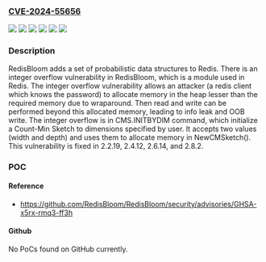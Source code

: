### [CVE-2024-55656](https://cve.mitre.org/cgi-bin/cvename.cgi?name=CVE-2024-55656)
![](https://img.shields.io/static/v1?label=Product&message=RedisBloom&color=blue)
![](https://img.shields.io/static/v1?label=Version&message=%3E%3D%202.2.0%2C%20%3C%202.2.19%20&color=brightgreen)
![](https://img.shields.io/static/v1?label=Version&message=%3E%3D%202.4.0%2C%20%3C%202.4.12%20&color=brightgreen)
![](https://img.shields.io/static/v1?label=Version&message=%3E%3D%202.6.0%2C%20%3C%202.6.14%20&color=brightgreen)
![](https://img.shields.io/static/v1?label=Version&message=%3E%3D%202.8.0%2C%20%3C%202.8.2%20&color=brightgreen)
![](https://img.shields.io/static/v1?label=Vulnerability&message=CWE-190%3A%20Integer%20Overflow%20or%20Wraparound&color=brightgreen)

### Description

RedisBloom adds a set of probabilistic data structures to Redis. There is an integer overflow vulnerability in RedisBloom, which is a module used in Redis. The integer overflow vulnerability allows an attacker (a redis client which knows the password) to allocate memory in the heap lesser than the required memory due to wraparound. Then read and write can be performed beyond this allocated memory, leading to info leak and OOB write. The integer overflow is in CMS.INITBYDIM command, which initialize a Count-Min Sketch to dimensions specified by user. It accepts two values (width and depth) and uses them to allocate memory in NewCMSketch(). This vulnerability is fixed in 2.2.19, 2.4.12, 2.6.14, and 2.8.2.

### POC

#### Reference
- https://github.com/RedisBloom/RedisBloom/security/advisories/GHSA-x5rx-rmq3-ff3h

#### Github
No PoCs found on GitHub currently.

